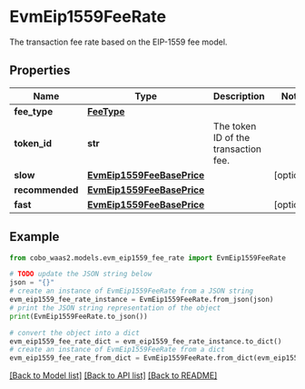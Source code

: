 # EvmEip1559FeeRate

The transaction fee rate based on the EIP-1559 fee model.

## Properties

Name | Type | Description | Notes
------------ | ------------- | ------------- | -------------
**fee_type** | [**FeeType**](FeeType.md) |  | 
**token_id** | **str** | The token ID of the transaction fee. | 
**slow** | [**EvmEip1559FeeBasePrice**](EvmEip1559FeeBasePrice.md) |  | [optional] 
**recommended** | [**EvmEip1559FeeBasePrice**](EvmEip1559FeeBasePrice.md) |  | 
**fast** | [**EvmEip1559FeeBasePrice**](EvmEip1559FeeBasePrice.md) |  | [optional] 

## Example

```python
from cobo_waas2.models.evm_eip1559_fee_rate import EvmEip1559FeeRate

# TODO update the JSON string below
json = "{}"
# create an instance of EvmEip1559FeeRate from a JSON string
evm_eip1559_fee_rate_instance = EvmEip1559FeeRate.from_json(json)
# print the JSON string representation of the object
print(EvmEip1559FeeRate.to_json())

# convert the object into a dict
evm_eip1559_fee_rate_dict = evm_eip1559_fee_rate_instance.to_dict()
# create an instance of EvmEip1559FeeRate from a dict
evm_eip1559_fee_rate_from_dict = EvmEip1559FeeRate.from_dict(evm_eip1559_fee_rate_dict)
```
[[Back to Model list]](../README.md#documentation-for-models) [[Back to API list]](../README.md#documentation-for-api-endpoints) [[Back to README]](../README.md)


